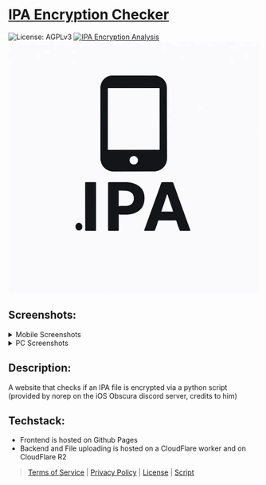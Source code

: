# [IPA Encryption Checker](https://andres9890.github.io/ipa-encryption-checker/)
![License: AGPLv3](https://img.shields.io/badge/License-MIT-blue.svg)
[![IPA Encryption Analysis](https://github.com/Andres9890/ipa-encryption-checker/actions/workflows/ipa-analysis.yml/badge.svg)](https://github.com/Andres9890/ipa-encryption-checker/actions/workflows/ipa-analysis.yml)
<img width="750" src="icon/IPA_icon.png"/>

## Screenshots:

<details>
<summary>Mobile Screenshots</summary>
  <p float="left">
  <img width="250" src="Screenshots/ScreenShot_Mobile_Dark.png"/>
  <img width="250" src="Screenshots/ScreenShot_Mobile_Light.png"/>
  </p>
</details>

<details>
<summary>PC Screenshots</summary>
  <p float="left">
  <img width="900" src="Screenshots/ScreenShot_PC_Dark.png"/>
  <img width="900" src="Screenshots/ScreenShot_PC_Light.png"/>
  </p>
</details>

## Description:

A website that checks if an IPA file is encrypted via a python script (provided by norep on the iOS Obscura discord server, credits to him)

## Techstack:

- Frontend is hosted on Github Pages
- Backend and File uploading is hosted on a CloudFlare worker and on CloudFlare R2

> [Terms of Service](https://andres9890.github.io/ipa-encryption-checker/routes/terms) | [Privacy Policy](https://andres9890.github.io/ipa-encryption-checker/routes/privacy) | [License](LICENSE) | [Script](https://andres9890.github.io/ipa-encryption-checker/routes/script)
